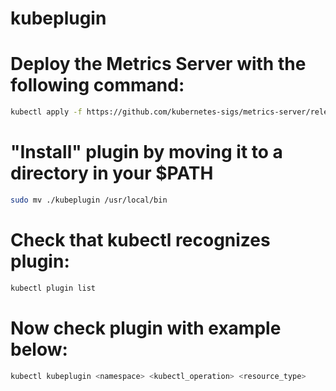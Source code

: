 # kubeplugin

# Deploy the Metrics Server with the following command:
```sh
kubectl apply -f https://github.com/kubernetes-sigs/metrics-server/releases/latest/download/components.yaml
```

# "Install" plugin by moving it to a directory in your $PATH
```sh
sudo mv ./kubeplugin /usr/local/bin
```

# Check that kubectl recognizes plugin:
```sh
kubectl plugin list
```

# Now check plugin with example below:
```sh
kubectl kubeplugin <namespace> <kubectl_operation> <resource_type>
```